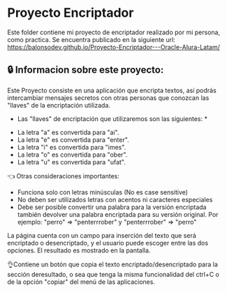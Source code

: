 # **Proyecto Encriptador**
Este folder contiene mi proyecto de encriptador realizado por mi persona, como practica. Se encuentra publicado en la siguiente url: https://balonsodev.github.io/Proyecto-Encriptador---Oracle-Alura-Latam/

## 🔒 Informacion sobre este proyecto: 

Este Proyecto consiste en una aplicación que encripta textos, así podrás intercambiar mensajes secretos con otras personas que conozcan las "llaves" de la encriptación utilizada.

* Las "llaves" de encriptación que utilizaremos son las siguientes: *

- La letra "a" es convertida para "ai". 
- La letra "e" es convertida para "enter". 
- La letra "i" es convertida para "imes". 
- La letra "o" es convertida para "ober". 
- La letra "u" es convertida para "ufat".

 👈 Otras consideraciones importantes:
- Funciona solo con letras minúsculas (No es case sensitive)
- No deben ser utilizados letras con acentos ni caracteres especiales
- Debe ser posible convertir una palabra para la versión encriptada también devolver una palabra encriptada para su versión original.
Por ejemplo:
"perro" => "penterrrober" y "penterrrober" => "perro"

La página cuenta con un campo para inserción del texto que será encriptado o desencriptado, y el usuario puede escoger entre las dos opciones.
El resultado es mostrado en la pantalla.

👌Contiene un botón que copia el texto encriptado/desencriptado para la sección deresultado, o sea que tenga la misma funcionalidad del ctrl+C o de la opción "copiar" del menú de las aplicaciones.
